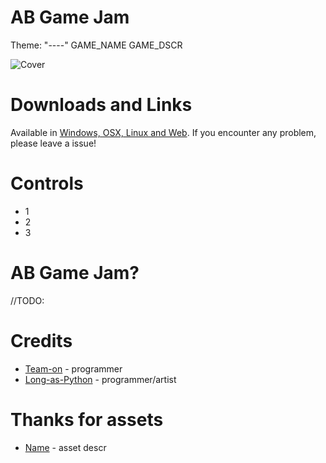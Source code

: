 # AB Game Jam
Theme: "----" 
GAME_NAME 
GAME_DSCR

![Cover](Screenshots/cover1.png)

# Downloads and Links
Available in [Windows, OSX, Linux and Web](https://teamon.itch.io/GAME_LINK). If you encounter any problem, please leave a issue! 

# Controls
 * 1
 * 2
 * 3

# AB Game Jam?
//TODO:

# Credits
 * [Team-on](https://github.com/Team-on) - programmer
 * [Long-as-Python](https://github.com/Long-as-Python) - programmer/artist
 
# Thanks for assets
 * [Name](LINK) - asset descr
